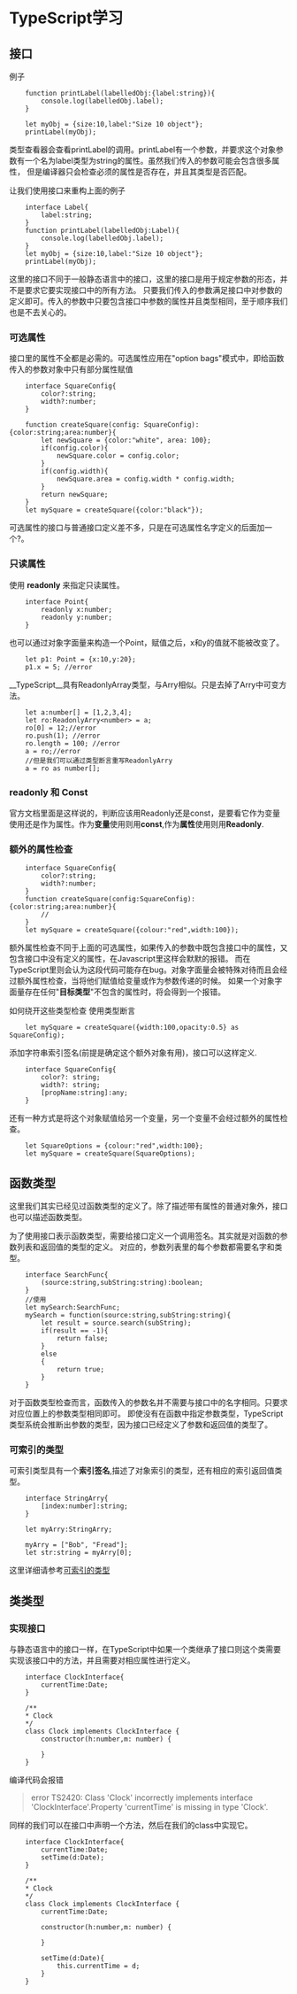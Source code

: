 # TypeScript学习

## 接口

例子
```
    function printLabel(labelledObj:{label:string}){
        console.log(labelledObj.label);
    }

    let myObj = {size:10,label:"Size 10 object"};
    printLabel(myObj);
```
类型查看器会查看printLabel的调用。printLabel有一个参数，并要求这个对象参数有一个名为label类型为string的属性。虽然我们传入的参数可能会包含很多属性，
但是编译器只会检查必须的属性是否存在，并且其类型是否匹配。

让我们使用接口来重构上面的例子
```
    interface Label{
        label:string;
    }
    function printLabel(labelledObj:Label){
        console.log(labelledObj.label);
    }
    let myObj = {size:10,label:"Size 10 object"};
    printLabel(myObj);
```
这里的接口不同于一般静态语言中的接口，这里的接口是用于规定参数的形态，并不是要求它要实现接口中的所有方法。
只要我们传入的参数满足接口中对参数的定义即可。传入的参数中只要包含接口中参数的属性并且类型相同，至于顺序我们也是不去关心的。

### 可选属性
接口里的属性不全都是必需的。可选属性应用在"option bags"模式中，即给函数传入的参数对象中只有部分属性赋值
```
    interface SquareConfig{
        color?:string;
        width?:number;
    }

    function createSquare(config: SquareConfig):{color:string;area:number}{
        let newSquare = {color:"white", area: 100};
        if(config.color){
            newSquare.color = config.color;
        }
        if(config.width){
            newSquare.area = config.width * config.width;
        }
        return newSquare;
    }
    let mySquare = createSquare({color:"black"});
```
可选属性的接口与普通接口定义差不多，只是在可选属性名字定义的后面加一个?。

### 只读属性
使用 __readonly__ 来指定只读属性。
```
    interface Point{
        readonly x:number;
        readonly y:number;
    }
```
也可以通过对象字面量来构造一个Point，赋值之后，x和y的值就不能被改变了。
```
    let p1: Point = {x:10,y:20};
    p1.x = 5; //error
```
__TypeScript__具有ReadonlyArray<T>类型，与Arry<T>相似。只是去掉了Arry<T>中可变方法。
```
    let a:number[] = [1,2,3,4];
    let ro:ReadonlyArry<number> = a;
    ro[0] = 12;//error
    ro.push(1); //error
    ro.length = 100; //error
    a = ro;//error
    //但是我们可以通过类型断言重写ReadonlyArry
    a = ro as number[];
```
### readonly 和 Const
官方文档里面是这样说的，判断应该用Readonly还是const，是要看它作为变量使用还是作为属性。作为**变量**使用则用**const**,作为**属性**使用则用**Readonly**.
### 额外的属性检查
```
    interface SquareConfig{
        color?:string;
        width?:number;
    }
    function createSquare(config:SquareConfig):{color:string;area:number}{
        //
    }
    let mySquare = createSquare({colour:"red",width:100});
```

额外属性检查不同于上面的可选属性，如果传入的参数中既包含接口中的属性，又包含接口中没有定义的属性，在Javascript里这样会默默的报错。
而在TypeScript里则会认为这段代码可能存在bug。对象字面量会被特殊对待而且会经过额外属性检查，当将他们赋值给变量或作为参数传递的时候。
如果一个对象字面量存在任何"**目标类型**"不包含的属性时，将会得到一个报错。

如何绕开这些类型检查
使用类型断言
```
    let mySquare = createSquare({width:100,opacity:0.5} as SquareConfig);
```
添加字符串索引签名(前提是确定这个额外对象有用)，接口可以这样定义.
```
    interface SquareConfig{
        color?: string;
        width?: string;
        [propName:string]:any;
    }
```
还有一种方式是将这个对象赋值给另一个变量，另一个变量不会经过额外的属性检查。
```
    let SquareOptions = {colour:"red",width:100};
    let mySquare = createSquare(SquareOptions);
```
## 函数类型
这里我们其实已经见过函数类型的定义了。除了描述带有属性的普通对象外，接口也可以描述函数类型。

为了使用接口表示函数类型，需要给接口定义一个调用签名。其实就是对函数的参数列表和返回值的类型的定义。
对应的，参数列表里的每个参数都需要名字和类型。
```
    interface SearchFunc{
        (source:string,subString:string):boolean;
    }
    //使用
    let mySearch:SearchFunc;
    mySearch = function(source:string,subString:string){
        let result = source.search(subString);
        if(result == -1){
            return false;
        }
        else
        {
            return true;
        }
    }
```
对于函数类型检查而言，函数传入的参数名并不需要与接口中的名字相同。只要求对应位置上的参数类型相同即可。
即使没有在函数中指定参数类型，TypeScript类型系统会推断出参数的类型，因为接口已经定义了参数和返回值的类型了。

### 可索引的类型

可索引类型具有一个**索引签名**,描述了对象索引的类型，还有相应的索引返回值类型。
```
    interface StringArry{
        [index:number]:string;
    }

    let myArry:StringArry;

    myArry = ["Bob", "Fread"];
    let str:string = myArry[0];
```
这里详细请参考[可索引的类型](https://zhongsp.gitbooks.io/typescript-handbook/content/doc/handbook/Interfaces.html)
## 类类型
### 实现接口
与静态语言中的接口一样，在TypeScript中如果一个类继承了接口则这个类需要实现该接口中的方法，并且需要对相应属性进行定义。
```
    interface ClockInterface{
        currentTime:Date;
    }

    /**
    * Clock 
    */
    class Clock implements ClockInterface {
        constructor(h:number,m: number) {
            
        }
    }
```
编译代码会报错
>   error TS2420: Class 'Clock' incorrectly implements interface 'ClockInterface'.Property 'currentTime' is missing in type 'Clock'.

同样的我们可以在接口中声明一个方法，然后在我们的class中实现它。
```
    interface ClockInterface{
        currentTime:Date;
        setTime(d:Date);
    }

    /**
    * Clock 
    */
    class Clock implements ClockInterface {
        currentTime:Date;
        
        constructor(h:number,m: number) {
            
        }

        setTime(d:Date){
            this.currentTime = d;
        }
    }
```




